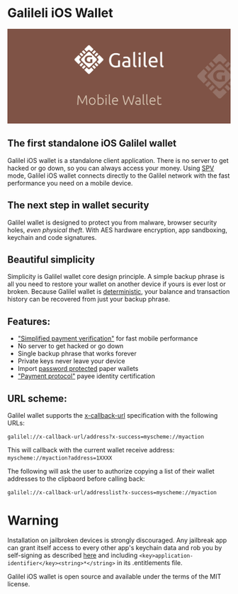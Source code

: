 # Galileli iOS Wallet

![](doc/img/mobile_wallet.jpg)

## The first standalone iOS Galilel wallet

Galilel iOS wallet is a standalone client application. There is no server to
get hacked or go down, so you can always access your money. Using [SPV](https://en.bitcoin.it/wiki/Thin_Client_Security#Header-Only_Clients)
mode, Galilel iOS wallet connects directly to the Galilel network with the fast
performance you need on a mobile device.

## The next step in wallet security

Galilel wallet is designed to protect you from malware, browser security holes,
*even physical theft*. With AES hardware encryption, app sandboxing, keychain
and code signatures.

## Beautiful simplicity

Simplicity is Galilel wallet core design principle. A simple backup phrase is
all you need to restore your wallet on another device if yours is ever lost or
broken. Because Galilel wallet is [deterministic](https://github.com/bitcoin/bips/blob/master/bip-0032.mediawiki),
your balance and transaction history can be recovered from just your backup
phrase.

## Features:

- ["Simplified payment verification"](https://github.com/bitcoin/bips/blob/master/bip-0037.mediawiki) for fast mobile performance
- No server to get hacked or go down
- Single backup phrase that works forever
- Private keys never leave your device
- Import [password protected](https://github.com/bitcoin/bips/blob/master/bip-0038.mediawiki) paper wallets
- ["Payment protocol"](https://github.com/bitcoin/bips/blob/master/bip-0070.mediawiki) payee identity certification

## URL scheme:

Galilel wallet supports the [x-callback-url](http://x-callback-url.com)
specification with the following URLs:

```
galilel://x-callback-url/address?x-success=myscheme://myaction
```

This will callback with the current wallet receive address: `myscheme://myaction?address=1XXXX`

The following will ask the user to authorize copying a list of their wallet
addresses to the clipbaord before calling back:

```
galilel://x-callback-url/addresslist?x-success=myscheme://myaction
```

# Warning

Installation on jailbroken devices is strongly discouraged. Any jailbreak app
can grant itself access to every other app's keychain data and rob you by
self-signing as described [here](http://www.saurik.com/id/8) and including
`<key>application-identifier</key><string>*</string>` in its .entitlements
file.

Galilel iOS wallet is open source and available under the terms of the MIT
license.
